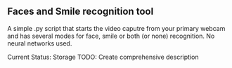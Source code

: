 ## Faces and Smile recognition tool

A simple .py script that starts the video caputre from your primary webcam and has several modes for face, smile or both (or none) recognition.
No neural networks used.

Current Status: Storage
TODO: Create comprehensive description
